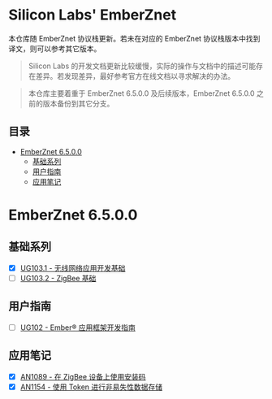 # Silicon Labs' EmberZnet <!-- omit in toc -->

本仓库随 EmberZnet 协议栈更新。若未在对应的 EmberZnet 协议栈版本中找到译文，则可以参考其它版本。

> Silicon Labs 的开发文档更新比较缓慢，实际的操作与文档中的描述可能存在差异。若发现差异，最好参考官方在线文档以寻求解决的办法。

> 本仓库主要着重于 EmberZnet 6.5.0.0 及后续版本，EmberZnet 6.5.0.0 之前的版本备份到其它分支。

## 目录 <!-- omit in toc -->

- [EmberZnet 6.5.0.0](#emberznet-6500)
  - [基础系列](#基础系列)
  - [用户指南](#用户指南)
  - [应用笔记](#应用笔记)

# EmberZnet 6.5.0.0

## 基础系列

* [x] [UG103.1 - 无线网络应用开发基础](./EmberZnet%206.5.0.0/UG103.1/UG103.1.md)
* [ ] [UG103.2 - ZigBee 基础](./EmberZnet%206.5.0.0/UG103.2/UG103.2.md)

## 用户指南

* [ ] [UG102 - Ember® 应用框架开发指南](./EmberZnet%206.5.0.0/UG102/UG102.md)

## 应用笔记

* [x] [AN1089 - 在 ZigBee 设备上使用安装码](./EmberZnet%206.5.0.0/AN1089/AN1089.md)
* [x] [AN1154 - 使用 Token 进行非易失性数据存储](./EmberZnet%206.5.0.0/AN1154/AN1154.md)
